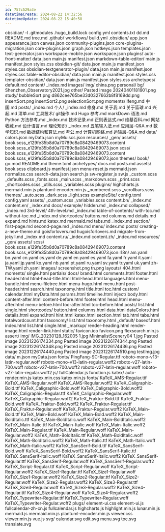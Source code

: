 ```yaml
---
id: 757c529a3e
datetimeCreate: 2024-08-22 14:32:56
datetimeUpdate: 2024-08-22 15:40:58
---
```

obsidian/
	-l
	.gitmodules
	.hugo_build.lock
	config.yml
	contents.txt
	dd.md
	README.md
	tree.md
	.github/
		workflows/
			build.yml
	.obsidian/
		app.json
		appearance.json
		canvas.json
		community-plugins.json
		core-plugins-migration.json
		core-plugins.json
		graph.json
		hotkeys.json
		templates.json
		text-generator.json
		workspace-mobile.json
		workspace.json
		plugins/
			auto-front-matter/
				data.json
				main.js
				manifest.json
			markdown-table-editor/
				main.js
				manifest.json
				styles.css
			obsidian-git/
				data.json
				main.js
				manifest.json
				styles.css
			obsidian-textgenerator-plugin/
				data.json
				main.js
				manifest.json
				styles.css
			table-editor-obsidian/
				data.json
				main.js
				manifest.json
				styles.css
			templater-obsidian/
				data.json
				main.js
				manifest.json
				styles.css
	archetypes/
		default.md
	content/
		_index.md
		images/
			img/
				china.png
			personal/
				bg/
					Shenzhen_Observatory2021.jpg
				other/
					Pasted image 20240401181601.png
				study/
					bubbleSort.png
					d862cee765be33d0327662b8f8169dd.png
					insertSort.png
					insertSort2.png
					selectionSort.png
		moments/
			lfeng.md
			中国.md
		posts/
			_index.md
			个人/
				_index.md
				修身.md
				关于我.md
				关于篮球.md
				兴起.md
				清单.md
			工具技术/
				git操作.md
				Hugo 参考.md
				markDown 语法.md
				Python 方法参考.md
				_index.md
				技术记录.md
				正则表达式.md
				维基百科.md
				网站收藏.md
				设计语言.md
			理论知识/
				_index.md
				五笔输入法.md
				应用层-Q&A.md
				数学知识.md
				数据结构和算法.md
				考公.md
				计算机网络.md
				运输层-Q&A.md
	data/
		colors.json
		myData.json
		myMuiscs.json
	resources/
		_gen/
			assets/
				book.scss_e129fe35b8d0a70789c8a08429469073.content
				book.scss_e129fe35b8d0a70789c8a08429469073.json
				scss/
					book.scss_e129fe35b8d0a70789c8a08429469073.content
					book.scss_e129fe35b8d0a70789c8a08429469073.json
	themes/
		book/
			go.mod
			README.md
			theme.toml
			archetypes/
				docs.md
				posts.md
			assets/
				book.scss
				clipboard.js
				manifest.json
				menu-reset.js
				mermaid.json
				normalize.css
				search-data.json
				search.js
				sw-register.js
				sw.js
				_custom.scss
				_defaults.scss
				_fonts.scss
				_main.scss
				_markdown.scss
				_print.scss
				_shortcodes.scss
				_utils.scss
				_variables.scss
				plugins/
					highcharts.js
					mermaid.min.js
					plantuml-encoder.min.js
					_numbered.scss
					_scrollbars.scss
				themes/
					_auto.scss
					_dark.scss
					_light.scss
			exampleSite/
				config.toml
				config.yaml
				assets/
					_custom.scss
					_variables.scss
				content.bn/
					_index.md
				content.en/
					_index.md
					docs/
						example/
							hidden.md
							_index.md
							collapsed/
								_index.md
								3rd-level/
									4th-level.md
									_index.md
							table-of-contents/
								with-toc.md
								without-toc.md
								_index.md
						shortcodes/
							buttons.md
							columns.md
							details.md
							expand.md
							hints.md
							katex.md
							mermaid.md
							tabs.md
							_index.md
							section/
								first-page.md
								second-page.md
								_index.md
					menu/
						index.md
					posts/
						creating-a-new-theme.md
						goisforlovers.md
						hugoisforlovers.md
						migrate-from-jekyll.md
						_index.md
				content.ru/
					_index.md
				content.zh/
					_index.md
				resources/
					_gen/
						assets/
							scss/
								book.scss_e129fe35b8d0a70789c8a08429469073.content
								book.scss_e129fe35b8d0a70789c8a08429469073.json
			i18n/
				am.yaml
				bn.yaml
				cn.yaml
				cs.yaml
				de.yaml
				en.yaml
				es.yaml
				fa.yaml
				fr.yaml
				it.yaml
				ja.yaml
				jp.yaml
				ko.yaml
				nb.yaml
				pt.yaml
				ru.yaml
				sv.yaml
				tr.yaml
				uk.yaml
				zh-TW.yaml
				zh.yaml
			images/
				screenshot.png
				tn.png
			layouts/
				404.html
				moments/
					single.html
				partials/
					docs/
						brand.html
						comments.html
						footer.html
						header.html
						html-head-title.html
						html-head.html
						languages.html
						menu-bundle.html
						menu-filetree.html
						menu-hugo.html
						menu.html
						post-header.html
						search.html
						taxonomy.html
						title.html
						toc.html
						custom/
							calendar.html
							myData.html
							params.html
							timeline.html
						inject/
							body.html
							content-after.html
							content-before.html
							footer.html
							head.html
							menu-after.html
							menu-before.html
							toc-after.html
							toc-before.html
				posts/
					list.html
					single.html
				shortcodes/
					button.html
					columns.html
					data.html
					dataColors.html
					details.html
					expand.html
					hint.html
					katex.html
					section.html
					tab.html
					tabs.html
					totalwordcount.html
				taxonomy/
					list.html
					taxonomy.html
				_default/
					baseof.html
					index.html
					list.html
					single.html
					_markup/
						render-heading.html
						render-image.html
						render-link.html
			static/
				favicon.ico
				favicon.png
				flexsearch.min.js
				assert/
					img/
						IMG_20230128_162005 1.jpg
						MinimalistScenery04 1.jpg
						Pasted image 20231226174334.png
						Pasted image 20231226174344.png
						Pasted image 20231226174348.png
						Pasted image 20231226174436.png
						Pasted image 20231226174440.png
						Pasted image 20231226174510.png
						testImg.jpg
				data/
					m.json
					myData.json
				fonts/
					PingFang-SC-Regular.ttf
					roboto-mono-v13-latin-regular.woff
					roboto-mono-v13-latin-regular.woff2
					roboto-v27-latin-700.woff
					roboto-v27-latin-700.woff2
					roboto-v27-latin-regular.woff
					roboto-v27-latin-regular.woff2
				js/
					fullCalendar.js
					function.js
				katex/
					auto-render.min.js
					katex.min.css
					katex.min.js
					fonts/
						KaTeX_AMS-Regular.ttf
						KaTeX_AMS-Regular.woff
						KaTeX_AMS-Regular.woff2
						KaTeX_Caligraphic-Bold.ttf
						KaTeX_Caligraphic-Bold.woff
						KaTeX_Caligraphic-Bold.woff2
						KaTeX_Caligraphic-Regular.ttf
						KaTeX_Caligraphic-Regular.woff
						KaTeX_Caligraphic-Regular.woff2
						KaTeX_Fraktur-Bold.ttf
						KaTeX_Fraktur-Bold.woff
						KaTeX_Fraktur-Bold.woff2
						KaTeX_Fraktur-Regular.ttf
						KaTeX_Fraktur-Regular.woff
						KaTeX_Fraktur-Regular.woff2
						KaTeX_Main-Bold.ttf
						KaTeX_Main-Bold.woff
						KaTeX_Main-Bold.woff2
						KaTeX_Main-BoldItalic.ttf
						KaTeX_Main-BoldItalic.woff
						KaTeX_Main-BoldItalic.woff2
						KaTeX_Main-Italic.ttf
						KaTeX_Main-Italic.woff
						KaTeX_Main-Italic.woff2
						KaTeX_Main-Regular.ttf
						KaTeX_Main-Regular.woff
						KaTeX_Main-Regular.woff2
						KaTeX_Math-BoldItalic.ttf
						KaTeX_Math-BoldItalic.woff
						KaTeX_Math-BoldItalic.woff2
						KaTeX_Math-Italic.ttf
						KaTeX_Math-Italic.woff
						KaTeX_Math-Italic.woff2
						KaTeX_SansSerif-Bold.ttf
						KaTeX_SansSerif-Bold.woff
						KaTeX_SansSerif-Bold.woff2
						KaTeX_SansSerif-Italic.ttf
						KaTeX_SansSerif-Italic.woff
						KaTeX_SansSerif-Italic.woff2
						KaTeX_SansSerif-Regular.ttf
						KaTeX_SansSerif-Regular.woff
						KaTeX_SansSerif-Regular.woff2
						KaTeX_Script-Regular.ttf
						KaTeX_Script-Regular.woff
						KaTeX_Script-Regular.woff2
						KaTeX_Size1-Regular.ttf
						KaTeX_Size1-Regular.woff
						KaTeX_Size1-Regular.woff2
						KaTeX_Size2-Regular.ttf
						KaTeX_Size2-Regular.woff
						KaTeX_Size2-Regular.woff2
						KaTeX_Size3-Regular.ttf
						KaTeX_Size3-Regular.woff
						KaTeX_Size3-Regular.woff2
						KaTeX_Size4-Regular.ttf
						KaTeX_Size4-Regular.woff
						KaTeX_Size4-Regular.woff2
						KaTeX_Typewriter-Regular.ttf
						KaTeX_Typewriter-Regular.woff
						KaTeX_Typewriter-Regular.woff2
				plugs/
					element-ui.css
					element-ui.js
					fullcalendar-zh-cn.js
					fullcalendar.js
					highcharts.js
					highlight.min.js
					lunar.min.js
					mermaid.js
					mermaid.min.js
					plantuml-encoder.min.js
					viewer.css
					viewer.min.js
					vue.js
				svg/
					calendar.svg
					edit.svg
					menu.svg
					toc.svg
					translate.svg

